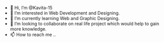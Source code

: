 - 👋 Hi, I’m @Kavita-15
- 👀 I’m interested in Web Development and Designing.
- 🌱 I’m currently learning Web and Graphic Designing.
- 💞️ I’m looking to collaborate on real life project which would help to gain more knowledge.
- 📫 How to reach me ..

<!---
Kavita-15/Kavita-15 is a ✨ special ✨ repository because its `README.md` (this file) appears on your GitHub profile.
You can click the Preview link to take a look at your changes.
--->
